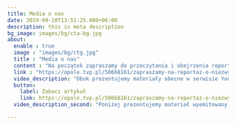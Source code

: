 ```yaml
---
title: Media o nas
date: 2019-09-10T13:51:25.000+06:00
description: this is meta description
bg_image: images/bg/cta-bg.jpg
about:
  enable : true
  image : "images/bg/ctg.jpg"
  title : "Media o nas"
  content : "Na początek zapraszamy do przeczytania i obejrzenia reportażu o naszym Hospicjum na stronie TVP3 Opole"
  link : "https://opole.tvp.pl/50668161/zapraszamy-na-reportaz-o-niezwyklym-hospicjum-dla-psow-w-cyklu-ludzie-sprawy-historie"
  video_description: "Obok prezentujemy materiały obecne w serwisie YouTube"
  button:
    label: Zobacz artykuł
    link: https://opole.tvp.pl/50668161/zapraszamy-na-reportaz-o-niezwyklym-hospicjum-dla-psow-w-cyklu-ludzie-sprawy-historie
  video_description_second: "Poniżej prezentujemy materiał wyemitowany w jednym z wydań Kuriera Opolskiego"

---
```




